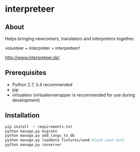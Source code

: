 
# interpreteer #

## About ##

Helps bringing newcomers, translators and interpreters together.

volunteer + interpreter = interpreteer!

http://www.interpreteer.de/

## Prerequisites ##

- Python 2.7, 3.4 recommended
- pip
- virtualenv (virtualenvwrapper is recommended for use during development)

## Installation ##

``` bash
pip install -r requirements.txt
python manage.py migrate
python manage.py add_langs_to_db
python manage.py loaddata fixtures/seed #load seed data
python manage.py runserver
```
